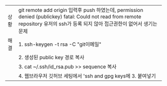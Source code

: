
| | |
|:----------|:----------|
| 상황 | git remote add origin <git-remote-url> 입력후 push 하였는데, permission denied (publickey) fatal: Could not read from remote repository 유저의 ssh가 등록 되지 않아 접근권한이 없어서 생기는 문제| 
|해결| 1. ssh-keygen -t rsa -C "git이메일" |
|    | 2. 생성된 public key 경로 복사|
|    | 3. cat ~/.ssh/id_rsa.pub >> sequence 복사|
|    | 4. 웹브라우저 깃허브 세팅에서 'ssh and gpg keys에 3. 붙여넣기|

